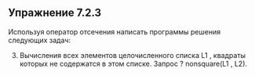 ## Упражнение 7.2.3

Используя оператор отсечения написать программы решения следующих
задач:

3. Вычисления всех элементов целочисленного списка L1 , квадраты которых не содержатся в этом списке.
Запрос ? nonsquare(L1 , L2).